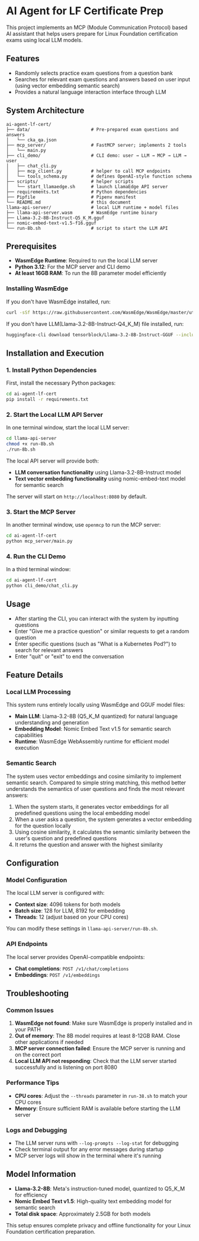 # AI Agent for LF Certificate Prep

This project implements an MCP (Module Communication Protocol) based AI assistant that helps users prepare for Linux Foundation certification exams using local LLM models.

## Features

- Randomly selects practice exam questions from a question bank
- Searches for relevant exam questions and answers based on user input (using vector embedding semantic search)
- Provides a natural language interaction interface through LLM

## System Architecture

```
ai-agent-lf-cert/
├── data/                       # Pre-prepared exam questions and answers
│   └── cka_qa.json             
├── mcp_server/                 # FastMCP server; implements 2 tools
│   └── main.py                 
├── cli_demo/                   # CLI demo: user → LLM → MCP → LLM → user
│   ├── chat_cli.py             
│   ├── mcp_client.py           # helper to call MCP endpoints
│   └── tools_schema.py         # defines OpenAI-style function schema
├── scripts/                    # helper scripts
│   └── start_llamaedge.sh      # launch LlamaEdge API server
├── requirements.txt            # Python dependencies
├── Pipfile                     # Pipenv manifest
└── README.md                   # this document
llama-api-server/               # local LLM runtime + model files
├── llama-api-server.wasm       # WasmEdge runtime binary
├── Llama-3.2-8B-Instruct-Q5_K_M.gguf  
├── nomic-embed-text-v1.5-f16.gguf     
└── run-8b.sh                   # script to start the LLM API
```
## Prerequisites

- **WasmEdge Runtime**: Required to run the local LLM server
- **Python 3.12**: For the MCP server and CLI demo
- **At least 16GB RAM**: To run the 8B parameter model efficiently

### Installing WasmEdge

If you don't have WasmEdge installed, run:

```bash
curl -sSf https://raw.githubusercontent.com/WasmEdge/WasmEdge/master/utils/install.sh | bash
```
 If  you don't have LLM(Llama-3.2-8B-Instruct-Q4_K_M) file  installed, run:
```bash 
huggingface-cli download tensorblock/Llama-3.2-8B-Instruct-GGUF --include "Llama-3.2-8B-Instruct-Q4_K_M.gguf" --local-dir ./
```

## Installation and Execution

### 1. Install Python Dependencies

First, install the necessary Python packages:

```bash
cd ai-agent-lf-cert
pip install -r requirements.txt
```

### 2. Start the Local LLM API Server

In one terminal window, start the local LLM server:

```bash
cd llama-api-server
chmod +x run-8b.sh
./run-8b.sh
```

The local API server will provide both:
- **LLM conversation functionality** using Llama-3.2-8B-Instruct model
- **Text vector embedding functionality** using nomic-embed-text model for semantic search

The server will start on `http://localhost:8080` by default.

### 3. Start the MCP Server

In another terminal window, use `openmcp` to run the MCP server:

```bash
cd ai-agent-lf-cert
python mcp_server/main.py
```

### 4. Run the CLI Demo

In a third terminal window:

```bash
cd ai-agent-lf-cert
python cli_demo/chat_cli.py
```

## Usage

- After starting the CLI, you can interact with the system by inputting questions
- Enter "Give me a practice question" or similar requests to get a random question
- Enter specific questions (such as "What is a Kubernetes Pod?") to search for relevant answers
- Enter "quit" or "exit" to end the conversation

## Feature Details

### Local LLM Processing

This system runs entirely locally using WasmEdge and GGUF model files:

- **Main LLM**: Llama-3.2-8B (Q5_K_M quantized) for natural language understanding and generation
- **Embedding Model**: Nomic Embed Text v1.5 for semantic search capabilities
- **Runtime**: WasmEdge WebAssembly runtime for efficient model execution

### Semantic Search

The system uses vector embeddings and cosine similarity to implement semantic search. Compared to simple string matching, this method better understands the semantics of user questions and finds the most relevant answers:

1. When the system starts, it generates vector embeddings for all predefined questions using the local embedding model
2. When a user asks a question, the system generates a vector embedding for the question locally
3. Using cosine similarity, it calculates the semantic similarity between the user's question and predefined questions
4. It returns the question and answer with the highest similarity



## Configuration

### Model Configuration

The local LLM server is configured with:
- **Context size**: 4096 tokens for both models
- **Batch size**: 128 for LLM, 8192 for embedding
- **Threads**: 12 (adjust based on your CPU cores)

You can modify these settings in `llama-api-server/run-8b.sh`.

### API Endpoints

The local server provides OpenAI-compatible endpoints:
- **Chat completions**: `POST /v1/chat/completions`
- **Embeddings**: `POST /v1/embeddings`

## Troubleshooting

### Common Issues

1. **WasmEdge not found**: Make sure WasmEdge is properly installed and in your PATH
2. **Out of memory**: The 8B model requires at least 8-12GB RAM. Close other applications if needed
3. **MCP server connection failed**: Ensure the MCP server is running and on the correct port
4. **Local LLM API not responding**: Check that the LLM server started successfully and is listening on port 8080

### Performance Tips

- **CPU cores**: Adjust the `--threads` parameter in `run-38.sh` to match your CPU cores
- **Memory**: Ensure sufficient RAM is available before starting the LLM server

### Logs and Debugging

- The LLM server runs with `--log-prompts --log-stat` for debugging
- Check terminal output for any error messages during startup
- MCP server logs will show in the terminal where it's running

## Model Information

- **Llama-3.2-8B**: Meta's instruction-tuned model, quantized to Q5_K_M for efficiency
- **Nomic Embed Text v1.5**: High-quality text embedding model for semantic search
- **Total disk space**: Approximately 2.5GB for both models

This setup ensures complete privacy and offline functionality for your Linux Foundation certification preparation. 
